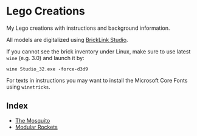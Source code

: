# Lego Creations

My Lego creations with instructions and background information.

All models are digitalized using [BrickLink Studio](https://studio.bricklink.com/v2/build/studio.page).

If you cannot see the brick inventory under Linux, make sure to use latest `wine` (e.g. 3.0) and launch it by:

```
wine Studio_32.exe -force-d3d9
```

For texts in instructions you may want to install the Microsoft Core Fonts using `winetricks`.

## Index

* [The Mosquito](spaceships/the-mosquito/)
* [Modular Rockets](60th-anniversary/modular-rockets/)
